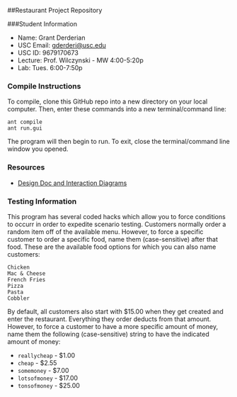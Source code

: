 ##Restaurant Project Repository

###Student Information
  + Name: Grant Derderian
  + USC Email: gderderi@usc.edu
  + USC ID: 9679170673
  + Lecture: Prof. Wilczynski - MW 4:00-5:20p
  + Lab: Tues. 6:00-7:50p

### Compile Instructions
To compile, clone this GitHub repo into a new directory on your local computer. Then, enter these commands into a new terminal/command line:
```
ant compile
ant run.gui
```
The program will then begin to run. To exit, close the terminal/command line window you opened.

### Resources
  + [Design Doc and Interaction Diagrams](https://github.com/usc-csci201-fall2013/restaurant_gderderi/blob/master/docs/DesignDoc.md)

### Testing Information
This program has several coded hacks which allow you to force conditions to occurr in order to expedite scenario testing. Customers normally order a random item off of the available menu. However, to force a specific customer to order a specific food, name them (case-sensitive) after that food. These are the available food options for which you can also name customers:

```
Chicken
Mac & Cheese
French Fries
Pizza
Pasta
Cobbler
```

By default, all customers also start with $15.00 when they get created and enter the restaurant. Everything they order deducts from that amount. However, to force a customer to have a more specific amount of money, name them the following (case-sensitive) string to have the indicated amount of money:

+ `reallycheap` - $1.00
+ `cheap` - $2.55
+ `somemoney` - $7.00
+ `lotsofmoney` - $17.00
+ `tonsofmoney` - $25.00